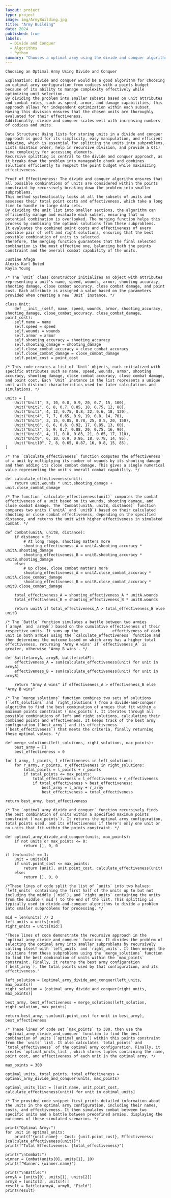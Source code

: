 ```yaml
---
layout: project
type: project
image: img/ArmyBuilding.jpg
title: "Army Building"
date: 2024
published: true
labels:
  - Divide and Conquer
  - Algorithms
  - Python
summary: "Chooses a optimal army using the divide and conquer algorithm."
---
```

    Choosing an Optimal Army Using Divide and Conquer

    Explanation: Divide and conquer would be a good algorithm for choosing an optimal army configuration from codices with a points budget because of its ability to manage complexity effectively while optimizing unit selection. 
    By dividing the problem into smaller subsets based on unit attributes and combat roles, such as speed, armor, and damage capabilities, this approach allows for independent optimization within each subset. Having this division ensures that the chosen units are thoroughly evaluated for their effectiveness. 
    Additionally, divide and conquer scales well with increasing numbers of codices and units. 

    Data Structure: Using lists for storing units in a divide and conquer approach is good for its simplicity, easy manipulation, and efficient indexing, which is essential for splitting the units into subproblems. 
    Lists maintain order, help in recursive division, and provide a O(1) time complexity for accessing elements. 
    Recursive splitting is central to the divide and conquer approach, as it breaks down the problem into manageable chunk and combines solutions efficiently to respect the point budget while maximizing effectiveness. 

    Proof of Effectiveness: The divide and conquer algorithm ensures that all possible combinations of units are considered within the points constraint by recursively breaking down the problem into smaller subproblems. 
    This method systematically looks at all the subsets of units and assesses their total point costs and effectiveness, which take a long time to handle in large data sets. 
    By dividing the unit list into smaller sections, the algorithm can efficiently manage and evaluate each subset, ensuring that no potential combination is overlooked. The merging function helps this process by combining the optimal solutions from these subproblems. 
    It evaluates the combined point costs and effectiveness of every possible pair of left and right solutions, ensuring that the best possible combination of units is selected. 
    Therefore, the merging function guarantees that the final selected combination is the most effective one, balancing both the points constraint and the overall combat capability of the units.

    Justine Afaga
    Alexis Karl Buted
    Kayla Young 

    /* The `Unit` class constructor initializes an object with attributes representing a unit's name, speed, wounds, armor, shooting accuracy, shooting damage, close combat accuracy, close combat damage, and point cost. Each attribute is assigned a value based on the parameters provided when creating a new `Unit` instance. */

    class Unit:
        def __init__(self, name, speed, wounds, armor, shooting_accuracy, shooting_damage, close_combat_accuracy, close_combat_damage, point_cost):
        self.name = name
        self.speed = speed
        self.wounds = wounds
        self.armor = armor
        self.shooting_accuracy = shooting_accuracy
        self.shooting_damage = shooting_damage
        self.close_combat_accuracy = close_combat_accuracy
        self.close_combat_damage = close_combat_damage
        self.point_cost = point_cost

    /* This code creates a list of `Unit` objects, each initialized with specific attributes such as name, speed, wounds, armor, shooting accuracy, shooting damage, close combat accuracy, close combat damage, and point cost. Each `Unit` instance in the list represents a unique unit with distinct characteristics used for later calculations and simulations. */

    units = [
        Unit("Unit1", 5, 10, 0.8, 0.9, 20, 0.7, 15, 100),
        Unit("Unit2", 6, 8, 0.7, 0.85, 18, 0.75, 12, 80),
        Unit("Unit3", 4, 12, 0.75, 0.8, 22, 0.6, 18, 120),
        Unit("Unit4", 7, 7, 0.65, 0.9, 19, 0.8, 14, 70),
        Unit("Unit5", 3, 15, 0.85, 0.78, 25, 0.5, 20, 150),
        Unit("Unit6", 8, 6, 0.6, 0.92, 17, 0.85, 13, 60),
        Unit("Unit7", 5, 9, 0.7, 0.88, 20, 0.75, 16, 90),
        Unit("Unit8", 4, 11, 0.8, 0.83, 21, 0.65, 17, 110),
        Unit("Unit9", 6, 10, 0.9, 0.86, 18, 0.78, 14, 95),
        Unit("Unit10", 7, 8, 0.65, 0.87, 16, 0.8, 15, 85),
    ]

    /* The `calculate_effectiveness` function computes the effectiveness of a unit by multiplying its number of wounds by its shooting damage and then adding its close combat damage. This gives a single numerical value representing the unit's overall combat capability. */

    def calculate_effectiveness(unit):
        return unit.wounds * unit.shooting_damage + unit.close_combat_damage

    /* The function `calculate_effectiveness(unit)` computes the combat effectiveness of a unit based on its wounds, shooting damage, and close combat damage. The `Combat(unitA, unitB, distance)` function compares two units (`unitA` and `unitB`) based on their calculated shooting or close combat effectiveness, depending on the specified distance, and returns the unit with higher effectiveness in simulated combat. */

    def Combat(unitA, unitB, distance):
        if distance > 5:
            # At long range, shooting matters more
            shooting_effectiveness_A = unitA.shooting_accuracy * unitA.shooting_damage
            shooting_effectiveness_B = unitB.shooting_accuracy * unitB.shooting_damage
        else:
            # Up close, close combat matters more
            shooting_effectiveness_A = unitA.close_combat_accuracy * unitA.close_combat_damage
            shooting_effectiveness_B = unitB.close_combat_accuracy * unitB.close_combat_damage
    
        total_effectiveness_A = shooting_effectiveness_A * unitA.wounds
        total_effectiveness_B = shooting_effectiveness_B * unitB.wounds
    
        return unitA if total_effectiveness_A > total_effectiveness_B else unitB

    /* The `Battle` function simulates a battle between two armies (`armyA` and `armyB`) based on the cumulative effectiveness of their respective units. It sums up the               effectiveness of each unit in both armies using the `calculate_effectiveness` function and then determines the outcome based on which army has a higher total effectiveness, returning 'Army A wins' if `effectiveness_A` is greater, otherwise 'Army B wins'. */

    def Battle(armyA, armyB, battlefieldF):
        effectiveness_A = sum(calculate_effectiveness(unit) for unit in armyA)
        effectiveness_B = sum(calculate_effectiveness(unit) for unit in armyB)
    
        return "Army A wins" if effectiveness_A > effectiveness_B else "Army B wins"

    /* The `merge_solutions` function combines two sets of solutions (`left_solutions` and `right_solutions`) from a divide-and-conquer algorithm to find the best combination of armies that fit within a maximum points constraint (`max_points`). It iterates through all possible combinations of left and right solutions, calculating their combined points and effectiveness. It keeps track of the best army configuration (`best_army`) and its effectiveness (`best_effectiveness`) that meets the criteria, finally returning these optimal values. */

    def merge_solutions(left_solutions, right_solutions, max_points):
        best_army = []
        best_effectiveness = 0

    for l_army, l_points, l_effectiveness in left_solutions:
        for r_army, r_points, r_effectiveness in right_solutions:
            total_points = l_points + r_points
            if total_points <= max_points:
                total_effectiveness = l_effectiveness + r_effectiveness
                if total_effectiveness > best_effectiveness:
                    best_army = l_army + r_army
                    best_effectiveness = total_effectiveness

    return best_army, best_effectiveness

    /* The `optimal_army_divide_and_conquer` function recursively finds the best combination of units within a specified maximum points constraint (`max_points`). It returns the optimal army configuration, total points used, and its effectiveness if there's only one unit or no units that fit within the points constraint. */

    def optimal_army_divide_and_conquer(units, max_points):
        if not units or max_points <= 0:
            return [], 0, 0

    if len(units) == 1:
        unit = units[0]
        if unit.point_cost <= max_points:
            return [unit], unit.point_cost, calculate_effectiveness(unit)
        else:
            return [], 0, 0

    /*These lines of code split the list of `units` into two halves: `left_units` containing the first half of the units up to but not including the middle (`mid`), and `right_units` containing the units from the middle (`mid`) to the end of the list. This splitting is typically used in divide-and-conquer algorithms to divide a problem into smaller subproblems for processing. */
    
    mid = len(units) // 2
    left_units = units[:mid]
    right_units = units[mid:]

    "These lines of code demonstrate the recursive approach in the `optimal_army_divide_and_conquer` function. It divides the problem of selecting the optimal army into smaller subproblems by recursively calling itself with `left_units` and `right_units`. It then merges the solutions from these subproblems using the `merge_solutions` function to find the best combination of units within the `max_points` constraint. Finally, it returns the best army configuration (`best_army`), the total points used by that configuration, and its effectiveness."

    left_solution = [optimal_army_divide_and_conquer(left_units, max_points)]
    right_solution = [optimal_army_divide_and_conquer(right_units, max_points)]

    best_army, best_effectiveness = merge_solutions(left_solution, right_solution, max_points)

    return best_army, sum(unit.point_cost for unit in best_army), best_effectiveness

    /* These lines of code set `max_points` to 300, then use the `optimal_army_divide_and_conquer` function to find the best combination of units (`optimal_units`) within this points constraint from the `units` list. It also calculates `total_points` and `total_effectiveness` of the optimal army configuration. Finally, it creates `optimal_units_list`, which stores tuples containing the name, point cost, and effectiveness of each unit in the optimal army. */

    max_points = 300

    optimal_units, total_points, total_effectiveness = optimal_army_divide_and_conquer(units, max_points)

    optimal_units_list = [(unit.name, unit.point_cost, calculate_effectiveness(unit)) for unit in optimal_units]

    /* The provided code snippet first prints detailed information about the units in the optimal army configuration, including their names, costs, and effectiveness. It then simulates combat between two specific units and a battle between predefined armies, displaying the outcomes of these simulated scenarios. */

    print("Optimal Army:")
    for unit in optimal_units:
        print(f"{unit.name} - Cost: {unit.point_cost}, Effectiveness: {calculate_effectiveness(unit)}")
    print(f"Total Effectiveness: {total_effectiveness}")

    print("\nCombat:")
    winner = Combat(units[0], units[1], 10)
    print(f"Winner: {winner.name}")

    print("\nBattle:")
    armyA = [units[0], units[1], units[2]]
    armyB = [units[3], units[4]]
    result = Battle(armyA, armyB, "Field")
    print(result)

